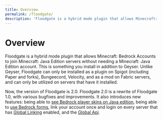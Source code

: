 ```yaml
---
title: Overview
permalink: /floodgate/
description: 'Floodgate is a hybrid mode plugin that allows Minecraft: Bedrock Accounts to join Minecraft: Java Edition servers without needing a Minecraft: Java Edition account.'
---
```


# Overview
Floodgate is a hybrid mode plugin that allows Minecraft: Bedrock Accounts to join Minecraft: Java Edition servers without needing a Minecraft: Java Edition account. 
This is something you install in addition to Geyser. Unlike Geyser, Floodgate can only be installed as a plugin on Spigot (including Paper and forks), Bungeecord, Velocity, and as a mod on Fabric servers, and can only be utilized on servers that have it installed.

Now, the version of Floodgate is 2.0. Floodgate 2.0 is a rewrite of Floodgate 1.0, with various bugfixes and improvements. It also introduces new features: being able to [see Bedrock player skins on Java edition](/wiki/floodgate/features#what-is-skin-uploading),
being able to [use Bedrock forms](/wiki/geyser/forms/), link your account once and login on every server that has [Global Linking](/wiki/floodgate/linking#what-is-global-linking) enabled,
and the [Global Api](/wiki/api/api.geysermc.org/global-api/).
